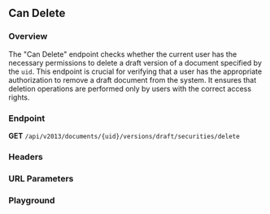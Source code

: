 ## Can Delete

### Overview

The "Can Delete" endpoint checks whether the current user has the necessary permissions to delete a draft version of a document specified by the `uid`. This endpoint is crucial for verifying that a user has the appropriate authorization to remove a draft document from the system. It ensures that deletion operations are performed only by users with the correct access rights.

### Endpoint
**GET** `/api/v2013/documents/{uid}/versions/draft/securities/delete`

### Headers
<!--@include: @/../components/common/header/authorization-realm.md-->

### URL Parameters
<!--@include: @/../components/common/url/uid.md-->

### Playground

<SwaggerUI :swaggerSpecs="swaggerCanDeleteSpecs" />